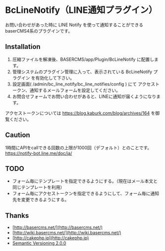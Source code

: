 # BcLineNotify（LINE通知プラグイン）

お問い合わせがあった時に LINE Notify を使って通知することができるbaserCMS4系のプラグインです。

## Installation

1. 圧縮ファイルを解凍後、BASERCMS/app/Plugin/BcLineNotify に配置します。
2. 管理システムのプラグイン管理に入って、表示されている BcLineNotify プラグイン を有効化して下さい。
3. 設定画面( /admin/bc_line_notify/bc_line_notifies/config ) にて アクセストークン、通知するメールフォームを設定してください。
4. お問合せフォームでお問い合わせがあると、LINEに通知が届くようになります。

アクセストークンについては https://blog.kaburk.com/blog/archives/164 を御覧ください。

## Caution

1時間にAPIをcallできる回数の上限が1000回（デフォルト）とのことです。
https://notify-bot.line.me/doc/ja/


## TODO

* フォーム毎にテンプレートを指定できるようにする。（現在はメール本文と同じテンプレートを利用）
* フォーム毎にアクセストークンを指定できるようにして、フォーム毎に通知先を変更できるようにする。

## Thanks

- [http://basercms.net/](http://basercms.net/)
- [http://wiki.basercms.net/](http://wiki.basercms.net/)
- [http://cakephp.jp](http://cakephp.jp)
- [Semantic Versioning 2.0.0](http://semver.org/lang/ja/)
